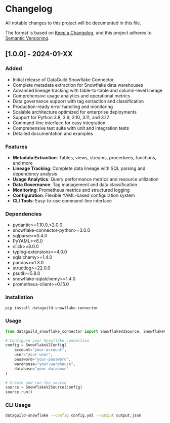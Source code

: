 # Changelog

All notable changes to this project will be documented in this file.

The format is based on [Keep a Changelog](https://keepachangelog.com/en/1.0.0/),
and this project adheres to [Semantic Versioning](https://semver.org/spec/v2.0.0.html).

## [1.0.0] - 2024-01-XX

### Added
- Initial release of DataGuild Snowflake Connector
- Complete metadata extraction for Snowflake data warehouses
- Advanced lineage tracking with table-to-table and column-level lineage
- Comprehensive usage analytics and operational metrics
- Data governance support with tag extraction and classification
- Production-ready error handling and monitoring
- Scalable architecture optimized for enterprise deployments
- Support for Python 3.8, 3.9, 3.10, 3.11, and 3.12
- Command-line interface for easy integration
- Comprehensive test suite with unit and integration tests
- Detailed documentation and examples

### Features
- **Metadata Extraction**: Tables, views, streams, procedures, functions, and more
- **Lineage Tracking**: Complete data lineage with SQL parsing and dependency analysis
- **Usage Analytics**: Query performance metrics and resource utilization
- **Data Governance**: Tag management and data classification
- **Monitoring**: Prometheus metrics and structured logging
- **Configuration**: Flexible YAML-based configuration system
- **CLI Tools**: Easy-to-use command-line interface

### Dependencies
- pydantic>=1.10.0,<2.0.0
- snowflake-connector-python>=3.0.0
- sqlparse>=0.4.0
- PyYAML>=6.0
- click>=8.0.0
- typing-extensions>=4.0.0
- sqlalchemy>=1.4.0
- pandas>=1.3.0
- structlog>=22.0.0
- psutil>=5.8.0
- snowflake-sqlalchemy>=1.4.0
- prometheus-client>=0.15.0

### Installation
```bash
pip install dataguild-snowflake-connector
```

### Usage
```python
from dataguild_snowflake_connector import SnowflakeV2Source, SnowflakeV2Config

# Configure your Snowflake connection
config = SnowflakeV2Config(
    account="your-account",
    user="your-user",
    password="your-password",
    warehouse="your-warehouse",
    database="your-database"
)

# Create and run the source
source = SnowflakeV2Source(config)
source.run()
```

### CLI Usage
```bash
dataguild-snowflake --config config.yml --output output.json
```
